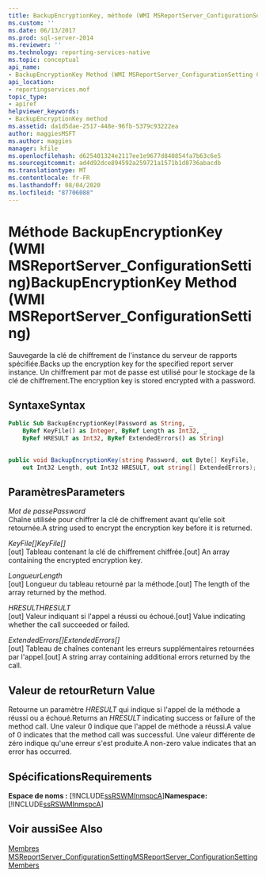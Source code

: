 ```yaml
---
title: BackupEncryptionKey, méthode (WMI MSReportServer_ConfigurationSetting) | Microsoft Docs
ms.custom: ''
ms.date: 06/13/2017
ms.prod: sql-server-2014
ms.reviewer: ''
ms.technology: reporting-services-native
ms.topic: conceptual
api_name:
- BackupEncryptionKey Method (WMI MSReportServer_ConfigurationSetting Class)
api_location:
- reportingservices.mof
topic_type:
- apiref
helpviewer_keywords:
- BackupEncryptionKey method
ms.assetid: da1d5dae-2517-448e-96fb-5379c93222ea
author: maggiesMSFT
ms.author: maggies
manager: kfile
ms.openlocfilehash: d625401324e2117ee1e9677d840854fa7b63c6e5
ms.sourcegitcommit: ad4d92dce894592a259721a1571b1d8736abacdb
ms.translationtype: MT
ms.contentlocale: fr-FR
ms.lasthandoff: 08/04/2020
ms.locfileid: "87706088"
---
```

# <a name="backupencryptionkey-method-wmi-msreportserver_configurationsetting"></a><span data-ttu-id="05897-102">Méthode BackupEncryptionKey (WMI MSReportServer_ConfigurationSetting)</span><span class="sxs-lookup"><span data-stu-id="05897-102">BackupEncryptionKey Method (WMI MSReportServer_ConfigurationSetting)</span></span>
  <span data-ttu-id="05897-103">Sauvegarde la clé de chiffrement de l'instance du serveur de rapports spécifiée.</span><span class="sxs-lookup"><span data-stu-id="05897-103">Backs up the encryption key for the specified report server instance.</span></span> <span data-ttu-id="05897-104">Un chiffrement par mot de passe est utilisé pour le stockage de la clé de chiffrement.</span><span class="sxs-lookup"><span data-stu-id="05897-104">The encryption key is stored encrypted with a password.</span></span>  
  
## <a name="syntax"></a><span data-ttu-id="05897-105">Syntaxe</span><span class="sxs-lookup"><span data-stu-id="05897-105">Syntax</span></span>  
  
```vb  
Public Sub BackupEncryptionKey(Password as String, _  
    ByRef KeyFile() as Integer, ByRef Length as Int32, _  
    ByRef HRESULT as Int32, ByRef ExtendedErrors() as String)  
  
```  
  
```csharp  
public void BackupEncryptionKey(string Password, out Byte[] KeyFile,   
    out Int32 Length, out Int32 HRESULT, out string[] ExtendedErrors);  
```  
  
## <a name="parameters"></a><span data-ttu-id="05897-106">Paramètres</span><span class="sxs-lookup"><span data-stu-id="05897-106">Parameters</span></span>  
 <span data-ttu-id="05897-107">*Mot de passe*</span><span class="sxs-lookup"><span data-stu-id="05897-107">*Password*</span></span>  
 <span data-ttu-id="05897-108">Chaîne utilisée pour chiffrer la clé de chiffrement avant qu'elle soit retournée.</span><span class="sxs-lookup"><span data-stu-id="05897-108">A string used to encrypt the encryption key before it is returned.</span></span>  
  
 <span data-ttu-id="05897-109">*KeyFile[]*</span><span class="sxs-lookup"><span data-stu-id="05897-109">*KeyFile[]*</span></span>  
 <span data-ttu-id="05897-110">[out] Tableau contenant la clé de chiffrement chiffrée.</span><span class="sxs-lookup"><span data-stu-id="05897-110">[out] An array containing the encrypted encryption key.</span></span>  
  
 <span data-ttu-id="05897-111">*Longueur*</span><span class="sxs-lookup"><span data-stu-id="05897-111">*Length*</span></span>  
 <span data-ttu-id="05897-112">[out] Longueur du tableau retourné par la méthode.</span><span class="sxs-lookup"><span data-stu-id="05897-112">[out] The length of the array returned by the method.</span></span>  
  
 <span data-ttu-id="05897-113">*HRESULT*</span><span class="sxs-lookup"><span data-stu-id="05897-113">*HRESULT*</span></span>  
 <span data-ttu-id="05897-114">[out] Valeur indiquant si l'appel a réussi ou échoué.</span><span class="sxs-lookup"><span data-stu-id="05897-114">[out] Value indicating whether the call succeeded or failed.</span></span>  
  
 <span data-ttu-id="05897-115">*ExtendedErrors[]*</span><span class="sxs-lookup"><span data-stu-id="05897-115">*ExtendedErrors[]*</span></span>  
 <span data-ttu-id="05897-116">[out] Tableau de chaînes contenant les erreurs supplémentaires retournées par l'appel.</span><span class="sxs-lookup"><span data-stu-id="05897-116">[out] A string array containing additional errors returned by the call.</span></span>  
  
## <a name="return-value"></a><span data-ttu-id="05897-117">Valeur de retour</span><span class="sxs-lookup"><span data-stu-id="05897-117">Return Value</span></span>  
 <span data-ttu-id="05897-118">Retourne un paramètre *HRESULT* qui indique si l'appel de la méthode a réussi ou a échoué.</span><span class="sxs-lookup"><span data-stu-id="05897-118">Returns an *HRESULT* indicating success or failure of the method call.</span></span> <span data-ttu-id="05897-119">Une valeur 0 indique que l'appel de méthode a réussi.</span><span class="sxs-lookup"><span data-stu-id="05897-119">A value of 0 indicates that the method call was successful.</span></span> <span data-ttu-id="05897-120">Une valeur différente de zéro indique qu'une erreur s'est produite.</span><span class="sxs-lookup"><span data-stu-id="05897-120">A non-zero value indicates that an error has occurred.</span></span>  
  
## <a name="requirements"></a><span data-ttu-id="05897-121">Spécifications</span><span class="sxs-lookup"><span data-stu-id="05897-121">Requirements</span></span>  
 <span data-ttu-id="05897-122">**Espace de noms :** [!INCLUDE[ssRSWMInmspcA](../../includes/ssrswminmspca-md.md)]</span><span class="sxs-lookup"><span data-stu-id="05897-122">**Namespace:** [!INCLUDE[ssRSWMInmspcA](../../includes/ssrswminmspca-md.md)]</span></span>  
  
## <a name="see-also"></a><span data-ttu-id="05897-123">Voir aussi</span><span class="sxs-lookup"><span data-stu-id="05897-123">See Also</span></span>  
 [<span data-ttu-id="05897-124">Membres MSReportServer_ConfigurationSetting</span><span class="sxs-lookup"><span data-stu-id="05897-124">MSReportServer_ConfigurationSetting Members</span></span>](msreportserver-configurationsetting-members.md)  
  
  
